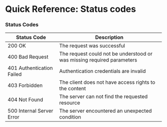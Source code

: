 # Quick Reference: Status codes

### Status Codes

| Status Code | Description                                          |
|-------------|------------------------------------------------------|
| 200 OK      | The request was successful                           |
| 400 Bad Request | The request could not be understood or was missing required parameters |
| 401 Authentication Failed | Authentication credentials are invalid |
| 403 Forbidden | The client does not have access rights to the content |
| 404 Not Found | The server can not find the requested resource     |
| 500 Internal Server Error | The server encountered an unexpected condition |             |
